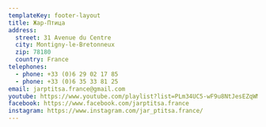 ```yaml
---
templateKey: footer-layout
title: Жар-Птица
address:
  street: 31 Avenue du Centre
  city: Montigny-le-Bretonneux
  zip: 78180
  country: France
telephones:
  - phone: +33 (0)6 29 02 17 85
  - phone: +33 (0)6 35 33 81 25
email: jarptitsa.france@gmail.com
youtube: https://www.youtube.com/playlist?list=PLm34UC5-wF9u8NtJesEZqWMYYHT2Z2wwf
facebook: https://www.facebook.com/jarptitsa.france
instagram: https://www.instagram.com/jar_ptitsa.france/
---
```

